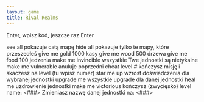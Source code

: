 ```yaml
---
layout: game
title: Rival Realms
---
```


Enter, wpisz kod, jeszcze raz Enter

see all                 		pokazuje całą mapę
hide all                		pokazuje tylko te mapy, które 
przeszedłeś
give me gold            	1000 kasy
give me wood            	500 drzewa
give me food            	100 jedzenia
make me invincible      	wszystkie Twe jednostki są nietykalne
make me vulnerable		anuluje poprzedni cheat
level #                 		kończysz misję i skaczesz na level (tu 
wpisz 
			numer)
star me up              		wzrost doświadczenia dla wybranej 
jednostki
upgrade me              	wszystkie upgrade dla danej jednostki
heal me                 		uzdrowienie jednostki
make me victorious      	kończysz (zwycięsko) level
name: <###>             	Zmieniasz nazwę  danej jednostki na: 
<###>
